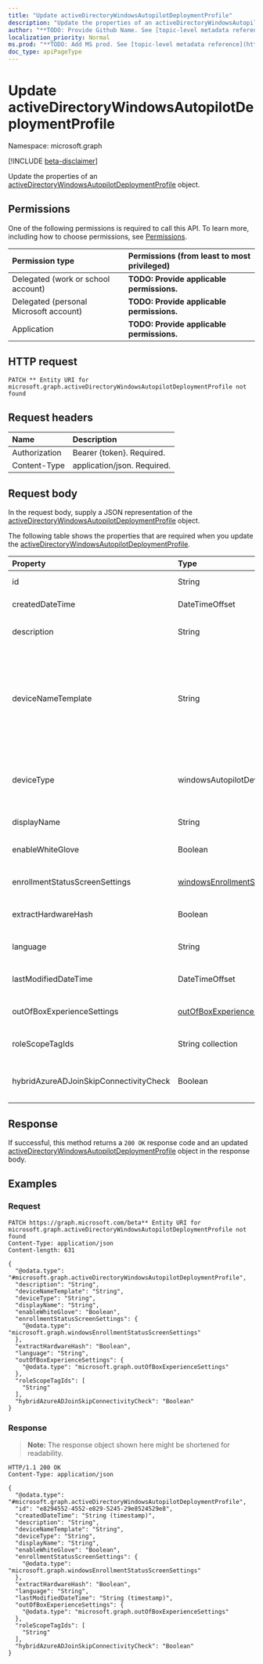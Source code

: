 ```yaml
---
title: "Update activeDirectoryWindowsAutopilotDeploymentProfile"
description: "Update the properties of an activeDirectoryWindowsAutopilotDeploymentProfile object."
author: "**TODO: Provide Github Name. See [topic-level metadata reference](https://msgo.azurewebsites.net/add/document/guidelines/metadata.html#topic-level-metadata)**"
localization_priority: Normal
ms.prod: "**TODO: Add MS prod. See [topic-level metadata reference](https://msgo.azurewebsites.net/add/document/guidelines/metadata.html#topic-level-metadata)**"
doc_type: apiPageType
---
```


# Update activeDirectoryWindowsAutopilotDeploymentProfile
Namespace: microsoft.graph

[!INCLUDE [beta-disclaimer](../../includes/beta-disclaimer.md)]

Update the properties of an [activeDirectoryWindowsAutopilotDeploymentProfile](../resources/activedirectorywindowsautopilotdeploymentprofile.md) object.

## Permissions
One of the following permissions is required to call this API. To learn more, including how to choose permissions, see [Permissions](/graph/permissions-reference).

|Permission type|Permissions (from least to most privileged)|
|:---|:---|
|Delegated (work or school account)|**TODO: Provide applicable permissions.**|
|Delegated (personal Microsoft account)|**TODO: Provide applicable permissions.**|
|Application|**TODO: Provide applicable permissions.**|

## HTTP request

<!-- {
  "blockType": "ignored"
}
-->
``` http
PATCH ** Entity URI for microsoft.graph.activeDirectoryWindowsAutopilotDeploymentProfile not found
```

## Request headers
|Name|Description|
|:---|:---|
|Authorization|Bearer {token}. Required.|
|Content-Type|application/json. Required.|

## Request body
In the request body, supply a JSON representation of the [activeDirectoryWindowsAutopilotDeploymentProfile](../resources/activedirectorywindowsautopilotdeploymentprofile.md) object.

The following table shows the properties that are required when you update the [activeDirectoryWindowsAutopilotDeploymentProfile](../resources/activedirectorywindowsautopilotdeploymentprofile.md).

|Property|Type|Description|
|:---|:---|:---|
|id|String|**TODO: Add Description** Inherited from [entity](../resources/entity.md)|
|createdDateTime|DateTimeOffset|Profile creation time Inherited from [windowsAutopilotDeploymentProfile](../resources/windowsautopilotdeploymentprofile.md)|
|description|String|Description of the profile Inherited from [windowsAutopilotDeploymentProfile](../resources/windowsautopilotdeploymentprofile.md)|
|deviceNameTemplate|String|The template used to name the AutoPilot Device. This can be a custom text and can also contain either the serial number of the device, or a randomly generated number. The total length of the text generated by the template can be no more than 15 characters. Inherited from [windowsAutopilotDeploymentProfile](../resources/windowsautopilotdeploymentprofile.md)|
|deviceType|windowsAutopilotDeviceType|The AutoPilot device type that this profile is applicable to. Inherited from [windowsAutopilotDeploymentProfile](../resources/windowsautopilotdeploymentprofile.md). Possible values are: `windowsPc`, `surfaceHub2`, `holoLens`.|
|displayName|String|Name of the profile Inherited from [windowsAutopilotDeploymentProfile](../resources/windowsautopilotdeploymentprofile.md)|
|enableWhiteGlove|Boolean|Enable Autopilot White Glove for the profile. Inherited from [windowsAutopilotDeploymentProfile](../resources/windowsautopilotdeploymentprofile.md)|
|enrollmentStatusScreenSettings|[windowsEnrollmentStatusScreenSettings](../resources/windowsenrollmentstatusscreensettings.md)|Enrollment status screen setting Inherited from [windowsAutopilotDeploymentProfile](../resources/windowsautopilotdeploymentprofile.md)|
|extractHardwareHash|Boolean|HardwareHash Extraction for the profile Inherited from [windowsAutopilotDeploymentProfile](../resources/windowsautopilotdeploymentprofile.md)|
|language|String|Language configured on the device Inherited from [windowsAutopilotDeploymentProfile](../resources/windowsautopilotdeploymentprofile.md)|
|lastModifiedDateTime|DateTimeOffset|Profile last modified time Inherited from [windowsAutopilotDeploymentProfile](../resources/windowsautopilotdeploymentprofile.md)|
|outOfBoxExperienceSettings|[outOfBoxExperienceSettings](../resources/outofboxexperiencesettings.md)|Out of box experience setting Inherited from [windowsAutopilotDeploymentProfile](../resources/windowsautopilotdeploymentprofile.md)|
|roleScopeTagIds|String collection|Scope tags for the profile. Inherited from [windowsAutopilotDeploymentProfile](../resources/windowsautopilotdeploymentprofile.md)|
|hybridAzureADJoinSkipConnectivityCheck|Boolean|The Autopilot Hybrid Azure AD join flow will continue even if it does not establish domain controller connectivity during OOBE.|



## Response

If successful, this method returns a `200 OK` response code and an updated [activeDirectoryWindowsAutopilotDeploymentProfile](../resources/activedirectorywindowsautopilotdeploymentprofile.md) object in the response body.

## Examples

### Request
<!-- {
  "blockType": "request",
  "name": "update_activedirectorywindowsautopilotdeploymentprofile"
}
-->
``` http
PATCH https://graph.microsoft.com/beta** Entity URI for microsoft.graph.activeDirectoryWindowsAutopilotDeploymentProfile not found
Content-Type: application/json
Content-length: 631

{
  "@odata.type": "#microsoft.graph.activeDirectoryWindowsAutopilotDeploymentProfile",
  "description": "String",
  "deviceNameTemplate": "String",
  "deviceType": "String",
  "displayName": "String",
  "enableWhiteGlove": "Boolean",
  "enrollmentStatusScreenSettings": {
    "@odata.type": "microsoft.graph.windowsEnrollmentStatusScreenSettings"
  },
  "extractHardwareHash": "Boolean",
  "language": "String",
  "outOfBoxExperienceSettings": {
    "@odata.type": "microsoft.graph.outOfBoxExperienceSettings"
  },
  "roleScopeTagIds": [
    "String"
  ],
  "hybridAzureADJoinSkipConnectivityCheck": "Boolean"
}
```


### Response
>**Note:** The response object shown here might be shortened for readability.
<!-- {
  "blockType": "response",
  "truncated": true
}
-->
``` http
HTTP/1.1 200 OK
Content-Type: application/json

{
  "@odata.type": "#microsoft.graph.activeDirectoryWindowsAutopilotDeploymentProfile",
  "id": "e8294552-4552-e829-5245-29e8524529e8",
  "createdDateTime": "String (timestamp)",
  "description": "String",
  "deviceNameTemplate": "String",
  "deviceType": "String",
  "displayName": "String",
  "enableWhiteGlove": "Boolean",
  "enrollmentStatusScreenSettings": {
    "@odata.type": "microsoft.graph.windowsEnrollmentStatusScreenSettings"
  },
  "extractHardwareHash": "Boolean",
  "language": "String",
  "lastModifiedDateTime": "String (timestamp)",
  "outOfBoxExperienceSettings": {
    "@odata.type": "microsoft.graph.outOfBoxExperienceSettings"
  },
  "roleScopeTagIds": [
    "String"
  ],
  "hybridAzureADJoinSkipConnectivityCheck": "Boolean"
}
```

